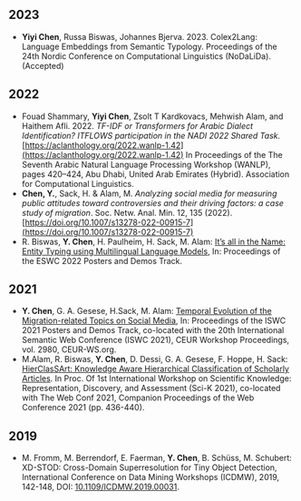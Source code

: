 [//]: # (# Publications )

## 2023
* __Yiyi Chen__, Russa Biswas, Johannes Bjerva. 2023. Colex2Lang: Language Embeddings from Semantic Typology. Proceedings of the 24th Nordic Conference on Computational Linguistics (NoDaLiDa). (Accepted)

## 2022
* Fouad Shammary, __Yiyi Chen__, Zsolt T Kardkovacs, Mehwish Alam, and Haithem Afli. 2022. _TF-IDF or Transformers for Arabic Dialect Identification? ITFLOWS participation in the NADI 2022 Shared Task._ [https://aclanthology.org/2022.wanlp-1.42](https://aclanthology.org/2022.wanlp-1.42) In Proceedings of the The Seventh Arabic Natural Language Processing Workshop (WANLP), pages 420–424, Abu Dhabi, United Arab Emirates (Hybrid). Association for Computational Linguistics.
* __Chen, Y.__, Sack, H. & Alam, M. _Analyzing social media for measuring public attitudes toward controversies and their driving factors: a case study of migration_. Soc. Netw. Anal. Min. 12, 135 (2022). [https://doi.org/10.1007/s13278-022-00915-7](https://doi.org/10.1007/s13278-022-00915-7)
* R. Biswas, __Y. Chen__, H. Paulheim, H. Sack, M. Alam: [It’s all in the Name: Entity Typing using Multilingual Language Models](https://2022.eswc-conferences.org/wp-content/uploads/2022/05/pd_Biswas_et_al_paper_233.pdf), In: Proceedings of the ESWC 2022 Posters and Demos Track.

## 2021

* __Y. Chen__, G. A. Gesese, H.Sack, M. Alam: [Temporal Evolution of the Migration-related Topics on Social Media](http://ceur-ws.org/Vol-2980/paper375.pdf), In: Proceedings of the ISWC 2021 Posters and Demos Track, co-located with the 20th International Semantic Web Conference (ISWC 2021), CEUR Workshop Proceedings, vol. 2980, CEUR-WS.org.
* M.Alam, R. Biswas, __Y. Chen__, D. Dessi, G. A. Gesese, F. Hoppe, H. Sack: [HierClasSArt: Knowledge Aware Hierarchical Classification of Scholarly Articles](https://dl.acm.org/doi/10.1145/3442442.3451365). In Proc. Of 1st International Workshop on Scientific Knowledge: Representation, Discovery, and Assessment (Sci-K 2021), co-located with The Web Conf 2021, Companion Proceedings of the Web Conference 2021 (pp. 436-440).

## 2019

* M. Fromm, M. Berrendorf, E. Faerman, __Y. Chen__, B. Schüss, M. Schubert: XD-STOD: Cross-Domain Superresolution for Tiny Object Detection, International Conference on Data Mining Workshops (ICDMW), 2019, 142-148, DOI: [10.1109/ICDMW.2019.00031](https://ieeexplore.ieee.org/document/8955582).
